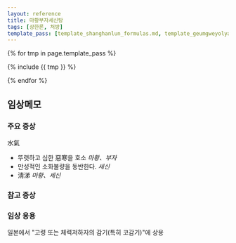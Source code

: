 ```yaml
---
layout: reference
title: 마황부자세신탕
tags: [상한론, 처방]
template_pass: [template_shanghanlun_formulas.md, template_geumgweyolyag_formulas.md, template_etc_formulas.md]
---
```



{% for tmp in page.template_pass %}

{% include {{ tmp }} %}

{% endfor %}

## 임상메모


### 주요 증상

水氣
* 뚜렷하고 심한 惡寒을 호소 _마황、부자_
* 만성적인 소화불량을 동반한다. _세신_
* 淸涕 _마황、세신_

### 참고 증상




### 임상 응용

일본에서 "고령 또는 체력저하자의 감기(특히 코감기)"에 상용
